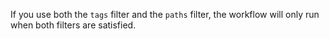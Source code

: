 If you use both the `tags` filter and the `paths` filter, the workflow will only run when both filters are satisfied.
